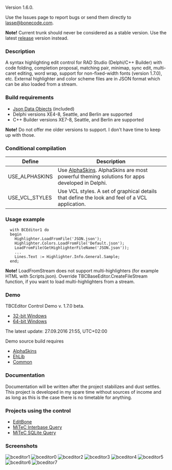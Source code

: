 Version 1.6.0. 

Use the Issues page to report bugs or send them directly to lasse@bonecode.com.

<b>Note!</b> Current trunk should never be considered as a stable version. Use the latest <a href="https://github.com/bonecode/TBCEditor/releases">release</a> version instead. 

<h3>Description</h3>

A syntax highlighting edit control for RAD Studio (Delphi/C++ Builder) with code folding, completion proposal, matching pair, minimap, sync edit, multi-caret editing, word wrap, support for non-fixed-width fonts (version 1.7.0), etc. External highlighter and color scheme files are in JSON format which can be also loaded from a stream.

<h3>Build requirements</h3>

* <a href="https://github.com/ahausladen/JsonDataObjects">Json Data Objects</a> (included)
* Delphi versions XE4-8, Seattle, and Berlin are supported 
* C++ Builder versions XE7-8, Seattle, and Berlin are supported

<b>Note!</b> Do not offer me older versions to support. I don't have time to keep up with those.

<h3>Conditional compilation</h3>

Define | Description 
--- | --- 
USE_ALPHASKINS | Use <a href="http://www.alphaskins.com/">AlphaSkins</a>. AlphaSkins are most powerful theming solutions for apps developed in Delphi.
USE_VCL_STYLES | Use VCL styles. A set of graphical details that define the look and feel of a VCL application.

<h3>Usage example</h3>

```objectpascal
  with BCEditor1 do 
  begin
    Highlighter.LoadFromFile('JSON.json');
    Highlighter.Colors.LoadFromFile('Default.json'); 
    LoadFromFile(GetHighlighterFileName('JSON.json')); 
    ...
    Lines.Text := Highlighter.Info.General.Sample; 
  end;
```
<b>Note!</b> LoadFromStream does not support multi-highlighters (for example HTML with Scripts.json). Override TBCBaseEditor.CreateFileStream function, if you want to load multi-highlighters from a stream. 

<h3>Demo</h3>

TBCEditor Control Demo v. 1.7.0 beta. 

  * <a href="http://www.bonecode.com/downloads/BCEditorComponentDemo32.zip">32-bit Windows</a>
  * <a href="http://www.bonecode.com/downloads/BCEditorComponentDemo64.zip">64-bit Windows</a>

The latest update: 27.09.2016 21:55, UTC+02:00

Demo source build requires 

- <a href="http://www.alphaskins.com/">AlphaSkins</a>  
- <a href="http://www.ehlib.com/">EhLib</a>
- <a href="https://github.com/bonecode/Common">Common</a>

<h3>Documentation</h3>

Documentation will be written after the project stabilizes and dust settles. This project is developed in my spare time without sources of income and as long as this is the case there is no timetable for anything. 

<h3>Projects using the control</h3>

* <a href="http://www.bonecode.com">EditBone</a>
* <a href="http://www.mitec.cz/ibq.html">MiTeC Interbase Query</a>
* <a href="http://www.mitec.cz/sqliteq.html">MiTeC SQLite Query</a>

<h3>Screenshots</h3>

![bceditor1](https://cloud.githubusercontent.com/assets/11475177/11452990/a3774372-9602-11e5-8a0b-7ad2b568e4b2.png)
![bceditor0](https://cloud.githubusercontent.com/assets/11475177/11832901/3ac6cfc4-a3c6-11e5-984e-2e174beacd74.png)
![bceditor2](https://cloud.githubusercontent.com/assets/11475177/11452991/a3785e88-9602-11e5-801c-d8e9a7b8ab64.png)
![bceditor3](https://cloud.githubusercontent.com/assets/11475177/11452992/a37b154c-9602-11e5-882c-5a73809be517.png)
![bceditor4](https://cloud.githubusercontent.com/assets/11475177/11452987/a36de61a-9602-11e5-80e9-abd797af7a71.png)
![bceditor5](https://cloud.githubusercontent.com/assets/11475177/11452988/a3716a2e-9602-11e5-994b-0934bb8e5a76.png)
![bceditor6](https://cloud.githubusercontent.com/assets/11475177/11452989/a375d938-9602-11e5-8cbf-103f6a44db13.png)
![bceditor7](https://cloud.githubusercontent.com/assets/11475177/12049668/bb345a32-aef2-11e5-8a4e-715c26d154f6.png)








